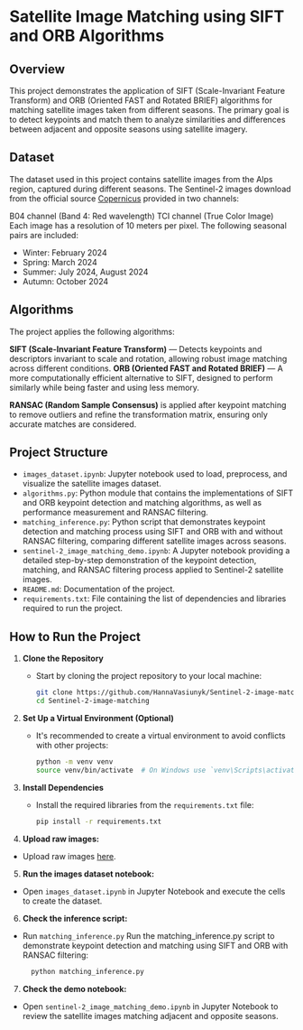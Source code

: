 # Satellite Image Matching using SIFT and ORB Algorithms

## Overview

This project demonstrates the application of SIFT (Scale-Invariant Feature Transform) and ORB (Oriented FAST and Rotated BRIEF) algorithms for matching satellite images taken from different seasons. The primary goal is to detect keypoints and match them to analyze similarities and differences between adjacent and opposite seasons using satellite imagery.

## Dataset
The dataset used in this project contains satellite images from the Alps region, captured during different seasons. The Sentinel-2 images download from the official source [Copernicus](https://browser.dataspace.copernicus.eu/)  provided in two channels:

B04 channel (Band 4: Red wavelength)
TCI channel (True Color Image)
Each image has a resolution of 10 meters per pixel. 
The following seasonal pairs are included:

- Winter: February 2024
- Spring: March 2024
- Summer: July 2024, August 2024
- Autumn: October 2024

## Algorithms
The project applies the following algorithms:

**SIFT (Scale-Invariant Feature Transform)** — Detects keypoints and descriptors invariant to scale and rotation, allowing robust image matching across different conditions.
**ORB (Oriented FAST and Rotated BRIEF)** — A more computationally efficient alternative to SIFT, designed to perform similarly while being faster and using less memory.

**RANSAC (Random Sample Consensus)** is applied after keypoint matching to remove outliers and refine the transformation matrix, ensuring only accurate matches are considered.


## Project Structure

- `images_dataset.ipynb`: Jupyter notebook used to load, preprocess, and visualize the satellite images dataset.
- `algorithms.py`: Python module that contains the implementations of SIFT and ORB keypoint detection and matching algorithms, as well as performance measurement and RANSAC filtering.
- `matching_inference.py`: Python script that demonstrates keypoint detection and matching process using SIFT and ORB with and without RANSAC filtering, comparing different satellite images across seasons.
- `sentinel-2_image_matching_demo.ipynb`: A Jupyter notebook providing a detailed step-by-step demonstration of the keypoint detection, matching, and RANSAC filtering process applied to Sentinel-2 satellite images.
- `README.md`: Documentation of the project.
- `requirements.txt`: File containing the list of dependencies and libraries required to run the project.

## How to Run the Project

1. **Clone the Repository**
    - Start by cloning the project repository to your local machine:
      ```bash
      git clone https://github.com/HannaVasiunyk/Sentinel-2-image-matching.git
      cd Sentinel-2-image-matching
      ```

2. **Set Up a Virtual Environment (Optional)**
    - It's recommended to create a virtual environment to avoid conflicts with other projects:
      ```bash
      python -m venv venv
      source venv/bin/activate  # On Windows use `venv\Scripts\activate`
      ```

3. **Install Dependencies**
    - Install the required libraries from the `requirements.txt` file:
      ```bash
      pip install -r requirements.txt
      ```
4. **Upload raw images:**

- Upload raw images [here](https://drive.google.com/drive/folders/1lbpE4eCbMO_suSGSekwDygn0wVEJpHCL?usp=drive_link).

5. **Run the images dataset notebook:**

- Open `images_dataset.ipynb` in Jupyter Notebook and execute the cells to create the dataset.

6.  **Check the inference script:**

- Run `matching_inference.py` Run the matching_inference.py script to demonstrate keypoint detection and matching using SIFT and ORB with RANSAC filtering:
   ```bash
     python matching_inference.py
   ```
  
7. **Check the demo notebook:**

- Open `sentinel-2_image_matching_demo.ipynb` in Jupyter Notebook to review the satellite images matching adjacent and opposite seasons.
